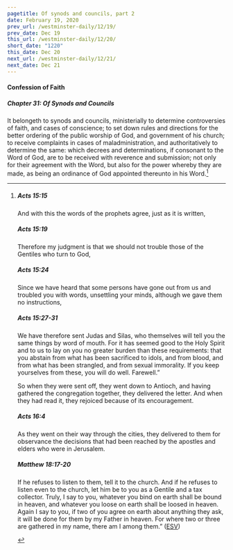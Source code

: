 ```yaml
---
pagetitle: Of synods and councils, part 2
date: February 19, 2020
prev_url: /westminster-daily/12/19/
prev_date: Dec 19
this_url: /westminster-daily/12/20/
short_date: "1220"
this_date: Dec 20
next_url: /westminster-daily/12/21/
next_date: Dec 21
---
```


#### Confession of Faith

##### Chapter 31: Of Synods and Councils

It belongeth to synods and councils, ministerially to determine controversies of faith, and cases of conscience; to set down rules and directions for the better ordering of the public worship of God, and government of his church; to receive complaints in cases of maladministration, and authoritatively to determine the same: which decrees and determinations, if consonant to the Word of God, are to be received with reverence and submission; not only for their agreement with the Word, but also for the power whereby they are made, as being an ordinance of God appointed thereunto in his Word.[^fnref:wcf1]

[^fnref:wcf1]: <div class="esv"><h5>Acts 15:15</h5> <div class="esv-text"><p id="p44015015.01-1">And with this the words of the prophets agree, just as it is written,</p> </div><h5>Acts 15:19</h5> <div class="esv-text"><p class="same-paragraph" id="p44015019.01-2">Therefore my judgment is that we should not trouble those of the Gentiles who turn to God,</p> </div><h5>Acts 15:24</h5> <div class="esv-text"><p id="p44015024.01-3">Since we have heard that some persons have gone out from us and troubled you with words, unsettling your minds, although we gave them no instructions,</p> </div><h5>Acts 15:27-31</h5> <div class="esv-text"><p id="p44015027.01-4">We have therefore sent Judas and Silas, who themselves will tell you the same things by word of mouth. For it has seemed good to the Holy Spirit and to us to lay on you no greater burden than these requirements: that you abstain from what has been sacrificed to idols, and from blood, and from what has been strangled, and from sexual immorality. If you keep yourselves from these, you will do well. Farewell.&#8221;</p>  <p id="p44015030.01-4">So when they were sent off, they went down to Antioch, and having gathered the congregation together, they delivered the letter. And when they had read it, they rejoiced because of its encouragement.</p> </div><h5>Acts 16:4</h5> <div class="esv-text"><p id="p44016004.01-5">As they went on their way through the cities, they delivered to them for observance the decisions that had been reached by the apostles and elders who were in Jerusalem.</p> </div><h5>Matthew 18:17-20</h5> <div class="esv-text"><p id="p40018017.01-6"><span class="woc">If he refuses to listen to them, tell it to the church. And if he refuses to listen even to the church, let him be to you as a Gentile and a tax collector.</span> <span class="woc">Truly, I say to you, whatever you bind on earth shall be bound in heaven, and whatever you loose on earth shall be loosed in heaven.</span> <span class="woc">Again I say to you, if two of you agree on earth about anything they ask, it will be done for them by my Father in heaven.</span> <span class="woc">For where two or three are gathered in my name, there am I among them.&#8221;</span>  (<a href="http://www.esv.org" class="copyright">ESV</a>)</p> </div> </div>

